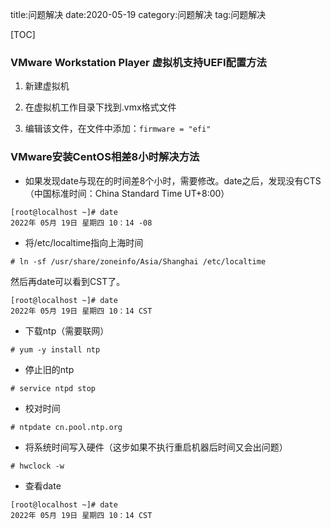 title:问题解决
date:2020-05-19
category:问题解决
tag:问题解决

[TOC]

### VMware Workstation Player 虚拟机支持UEFI配置方法

1. 新建虚拟机

2. 在虚拟机工作目录下找到.vmx格式文件

3. 编辑该文件，在文件中添加：`firmware = "efi"`

### VMware安装CentOS相差8小时解决方法

- 如果发现date与现在的时间差8个小时，需要修改。date之后，发现没有CTS（中国标准时间：China Standard Time UT+8:00）

```
[root@localhost ~]# date
2022年 05月 19日 星期四 10：14 -08
```

- 将/etc/localtime指向上海时间

```
# ln -sf /usr/share/zoneinfo/Asia/Shanghai /etc/localtime
```

然后再date可以看到CST了。

```
[root@localhost ~]# date
2022年 05月 19日 星期四 10：14 CST
```

- 下载ntp（需要联网）

```
# yum -y install ntp
```

- 停止旧的ntp

```
# service ntpd stop
```

- 校对时间

```
# ntpdate cn.pool.ntp.org
```

- 将系统时间写入硬件（这步如果不执行重启机器后时间又会出问题）

```
# hwclock -w
```
- 查看date

```
[root@localhost ~]# date
2022年 05月 19日 星期四 10：14 CST
```